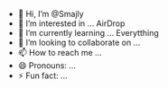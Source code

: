 - 👋 Hi, I’m @Smajly
- 👀 I’m interested in ... AirDrop
- 🌱 I’m currently learning ... Everytthing
- 💞️ I’m looking to collaborate on ...
- 📫 How to reach me ...
- 😄 Pronouns: ...
- ⚡ Fun fact: ...

<!---
Smajly/Smajly is a ✨ special ✨ repository because its `README.md` (this file) appears on your GitHub profile.
You can click the Preview link to take a look at your changes.
--->
